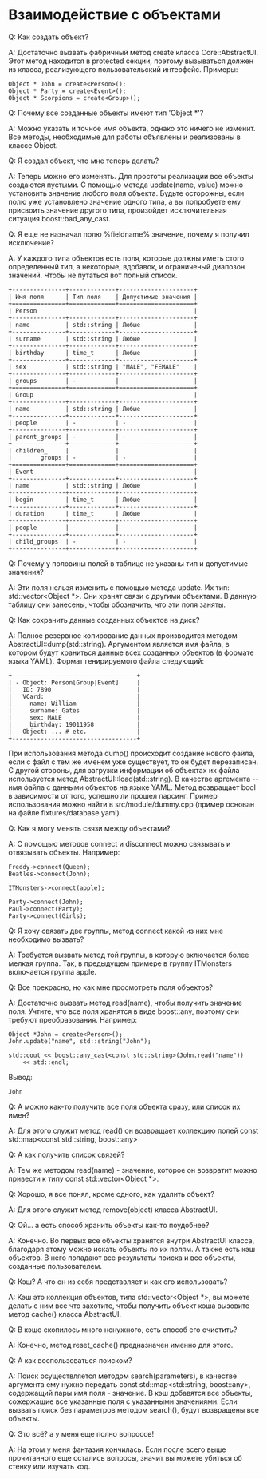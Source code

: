 # Взаимодействие с объектами

Q: Как создать объект?

A: Достаточно вызвать фабричный метод create класса Core::AbstractUI. Этот
метод находится в protected секции, поэтому вызываться должен из класса,
реализующего пользовательский интерфейс. Примеры:

    Object * John = create<Person>();
    Object * Party = create<Event>();
    Object * Scorpions = create<Group>();


Q: Почему все созданные объекты имеют тип 'Object *'?

A: Можно указать и точное имя объекта, однако это ничего не изменит. Все
методы, необходимые для работы объявлены и реализованы в классе Object.


Q: Я создал объект, что мне теперь делать?

A: Теперь можно его изменять. Для простоты реализации все объекты создаются
пустыми. С помощью метода update(name, value) можно установить значение любого
поля объекта. Будьте осторожны, если полю уже установлено значение одного типа,
а вы попробуете ему присвоить значение другого типа, произойдет исключительная
ситуация boost::bad_any_cast.

Q: Я еще не назначал полю %fieldname% значение, почему я получил исключение?

A: У каждого типа объектов есть поля, которые должны иметь стого определенный
тип, а некоторые, вдобавок, и ограниченый диапозон значений. Чтобы не путаться
вот полный список.

    +---------------+-------------+---------------------+
    | Имя поля      | Тип поля    | Допустимые значения |
    +===============+=============+=====================+
    | Person                                            |
    +---------------+-------------+---------------------+
    | name          | std::string | Любые               |
    +---------------+-------------+---------------------+
    | surname       | std::string | Любые               |
    +---------------+-------------+---------------------+
    | birthday      | time_t      | Любые               |
    +---------------+-------------+---------------------+
    | sex           | std::string | "MALE", "FEMALE"    |
    +---------------+-------------+---------------------+
    | groups        | -           | -                   |
    +===============+=============+=====================+
    | Group                                             |
    +---------------+-------------+---------------------+
    | name          | std::string | Любые               |
    +---------------+-------------+---------------------+
    | people        | -           | -                   |
    +---------------+-------------+---------------------+
    | parent_groups | -           | -                   |
    +---------------+-------------+---------------------+
    | children_     |             |                     |
    |        groups | -           | -                   |
    +===============+=============+=====================+
    | Event                                             |
    +---------------+-------------+---------------------+
    | name          | std::string | Любые               |
    +---------------+-------------+---------------------+
    | begin         | time_t      | Любые               |
    +---------------+-------------+---------------------+
    | duration      | time_t      | Любые               |
    +---------------+-------------+---------------------+
    | people        | -           | -                   |
    +---------------+-------------+---------------------+
    | child_groups  | -           | -                   |
    +---------------+-------------+---------------------+


Q: Почему у половины полей в таблице не указаны тип и допустимые значения?

A: Эти поля нельзя изменить с помощью метода update. Их тип:
std::vector<Object *>. Они хранят связи с другими объектами. В данную таблицу
они занесены, чтобы обозначить, что эти поля заняты.

Q: Как сохранить данные созданных объектов на диск?

A: Полное резервное копирование данных производится методом AbstractUI::dump(std::string).
Аргументом является имя файла, в котором будут храниться данные всех созданных объектов
(в формате языка YAML). Формат генирируемого файла следующий:

    +-----------------------------------+
    | - Object: Person[Group|Event]     |
    |   ID: 7890                        |
    |   VCard:                          |
    |     name: William                 |
    |     surname: Gates                |
    |     sex: MALE                     |
    |     birthday: 19011958            |
    | - Object: ... # etc.              |
    +-----------------------------------+
    
При использования метода dump() происходит создание нового файла, если с файл с тем же
именем уже существует, то он будет перезаписан.
    С другой стороны, для загрузки информации об объектах их файла используется
метод AbstractUI::load(std::string). В качестве аргемента -- имя файла с
данными объектов на языке YAML. Метод возвращает bool в зависимости от того,
успешно ли прошел парсинг.
    Пример использования можно найти в src/module/dummy.cpp (пример основан на файле
fixtures/database.yaml).

Q: Как я могу менять связи между объектами?

A: С помощью методов connect и disconnect можно связывать и отвязывать
объекты. Например:

    Freddy->connect(Queen);
    Beatles->connect(John);

    ITMonsters->connect(apple);

    Party->connect(John);
    Paul->connect(Party);
    Party->connect(Girls);


Q: Я хочу связать две группы, метод connect какой из них мне необходимо
вызвать?

A: Требуется вызвать метод той группы, в которую включается более мелкая
группа. Так, в предыдущем примере в группу ITMonsters включается группа apple.


Q: Все прекрасно, но как мне просмотреть поля объектов?

A: Достаточно вызвать метод read(name), чтобы получить значение поля. Учтите,
что все поля хранятся в виде boost::any, поэтому они требуют
преобразования.  Например:

    Object *John = create<Person>();
    John.update("name", std::string("John");

    std::cout << boost::any_cast<const std::string>(John.read("name"))
        << std::endl;

Вывод:
    
    John


Q: А можно как-то получить все поля объекта сразу, или список их имен?

A: Для этого служит метод read() он возвращает коллекцию полей
const std::map<const std::string, boost::any>


Q: А как получить список связей?

A: Тем же методом read(name) - значение, которое он возвратит можно привести к
типу const std::vector<Object *>.


Q: Хорошо, я все понял, кроме одного, как удалить объект?

A: Для этого служит метод remove(object) класса AbstractUI.


Q: Ой... а есть способ хранить объекты как-то поудобнее?

A: Конечно. Во первых все объекты хранятся внутри AbstractUI класса, благодаря
этому можно искать объекты по их полям. А также есть кэш объектов. В него
попадают все результаты поиска и все объекты, созданные пользователем.


Q: Кэш? А что он из себя представляет и как его использовать?

A: Кэш это коллекция объектов, типа std::vector<Object *>, вы можете делать с
ним все что захотите, чтобы получить объект кэша вызовите метод cache() класса
AbstractUI.


Q: В кэше скопилось много ненужного, есть способ его очистить?

A: Конечно, метод reset_cache() предназначен именно для этого.


Q: А как воспользоваться поиском?

A: Поиск осуществляется методом search(parameters), в качестве аргумента ему
нужно передать const std::map<std::string, boost::any>, содержащий пары имя
поля - значение. В кэш добавятся все объекты, сожержащие все указанные поля с
указанными значениями. Если вызвать поиск без параметров методом search(),
будут возвращены все объекты.


Q: Это всё? а у меня еще полно вопросов!

A: На этом у меня фантазия кончилась. Если после всего выше прочитанного еще
остались вопросы, значит вы можете убиться об стенку или изучать код.

